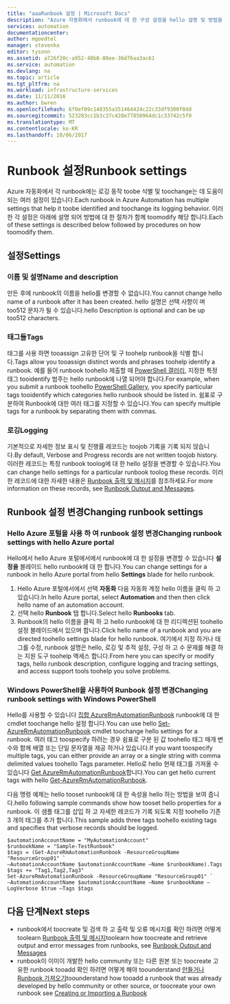 ```yaml
---
title: "aaaRunbook 설정 | Microsoft Docs"
description: "Azure 자동화에서 runbook에 대 한 구성 설정을 hello 설명 및 방법을 모두 사용 하 여 Azure 관리 포털 및 Windows PowerShell을 hello toochange 합니다."
services: automation
documentationcenter: 
author: mgoedtel
manager: stevenka
editor: tysonn
ms.assetid: a726f20c-a952-48b8-88ee-36d76aa3ac61
ms.service: automation
ms.devlang: na
ms.topic: article
ms.tgt_pltfrm: na
ms.workload: infrastructure-services
ms.date: 11/11/2016
ms.author: bwren
ms.openlocfilehash: 6f0ef09c148355a351464424c22c33df9300f0dd
ms.sourcegitcommit: 523283cc1b3c37c428e77850964dc1c33742c5f0
ms.translationtype: MT
ms.contentlocale: ko-KR
ms.lasthandoff: 10/06/2017
---
```

# <a name="runbook-settings"></a><span data-ttu-id="e4b9f-103">Runbook 설정</span><span class="sxs-lookup"><span data-stu-id="e4b9f-103">Runbook settings</span></span>
<span data-ttu-id="e4b9f-104">Azure 자동화에서 각 runbook에는 로깅 동작 toobe 식별 및 toochange는 데 도움이 되는 여러 설정이 있습니다.</span><span class="sxs-lookup"><span data-stu-id="e4b9f-104">Each runbook in Azure Automation has multiple settings that help it toobe identified and toochange its logging behavior.</span></span> <span data-ttu-id="e4b9f-105">이러한 각 설정은 아래에 설명 되어 방법에 대 한 절차가 함께 toomodify 해당 합니다.</span><span class="sxs-lookup"><span data-stu-id="e4b9f-105">Each of these settings is described below followed by procedures on how toomodify them.</span></span>

## <a name="settings"></a><span data-ttu-id="e4b9f-106">설정</span><span class="sxs-lookup"><span data-stu-id="e4b9f-106">Settings</span></span>
### <a name="name-and-description"></a><span data-ttu-id="e4b9f-107">이름 및 설명</span><span class="sxs-lookup"><span data-stu-id="e4b9f-107">Name and description</span></span>
<span data-ttu-id="e4b9f-108">만든 후에 runbook의 이름을 hello를 변경할 수 없습니다.</span><span class="sxs-lookup"><span data-stu-id="e4b9f-108">You cannot change hello name of a runbook after it has been created.</span></span> <span data-ttu-id="e4b9f-109">hello 설명은 선택 사항이 며 too512 문자가 될 수 있습니다.</span><span class="sxs-lookup"><span data-stu-id="e4b9f-109">hello Description is optional and can be up too512 characters.</span></span>

### <a name="tags"></a><span data-ttu-id="e4b9f-110">태그들</span><span class="sxs-lookup"><span data-stu-id="e4b9f-110">Tags</span></span>
<span data-ttu-id="e4b9f-111">태그를 사용 하면 tooassign 고유한 단어 및 구 toohelp runbook을 식별 합니다.</span><span class="sxs-lookup"><span data-stu-id="e4b9f-111">Tags allow you tooassign distinct words and phrases toohelp identify a runbook.</span></span> <span data-ttu-id="e4b9f-112">예를 들어 runbook toohello 제출할 때 [PowerShell 갤러리](https://www.powershellgallery.com/), 지정한 특정 태그 tooidentify 범주는 hello runbook에 나열 되어야 합니다.</span><span class="sxs-lookup"><span data-stu-id="e4b9f-112">For example, when you submit a runbook toohello [PowerShell Gallery](https://www.powershellgallery.com/), you specify particular tags tooidentify which categories hello runbook should be listed in.</span></span> <span data-ttu-id="e4b9f-113">쉼표로 구분하여 Runbook에 대한 여러 태그를 지정할 수 있습니다.</span><span class="sxs-lookup"><span data-stu-id="e4b9f-113">You can specify multiple tags for a runbook by separating them with commas.</span></span>

### <a name="logging"></a><span data-ttu-id="e4b9f-114">로깅</span><span class="sxs-lookup"><span data-stu-id="e4b9f-114">Logging</span></span>
<span data-ttu-id="e4b9f-115">기본적으로 자세한 정보 표시 및 진행률 레코드는 toojob 기록을 기록 되지 않습니다.</span><span class="sxs-lookup"><span data-stu-id="e4b9f-115">By default, Verbose and Progress records are not written toojob history.</span></span> <span data-ttu-id="e4b9f-116">이러한 레코드는 특정 runbook toolog에 대 한 hello 설정을 변경할 수 있습니다.</span><span class="sxs-lookup"><span data-stu-id="e4b9f-116">You can change hello settings for a particular runbook toolog these records.</span></span> <span data-ttu-id="e4b9f-117">이러한 레코드에 대한 자세한 내용은 [Runbook 출력 및 메시지](automation-runbook-output-and-messages.md)를 참조하세요.</span><span class="sxs-lookup"><span data-stu-id="e4b9f-117">For more information on these records, see [Runbook Output and Messages](automation-runbook-output-and-messages.md).</span></span>

## <a name="changing-runbook-settings"></a><span data-ttu-id="e4b9f-118">Runbook 설정 변경</span><span class="sxs-lookup"><span data-stu-id="e4b9f-118">Changing runbook settings</span></span>

### <a name="changing-runbook-settings-with-hello-azure-portal"></a><span data-ttu-id="e4b9f-119">Hello Azure 포털을 사용 하 여 runbook 설정 변경</span><span class="sxs-lookup"><span data-stu-id="e4b9f-119">Changing runbook settings with hello Azure portal</span></span>
<span data-ttu-id="e4b9f-120">Hello에서 hello Azure 포털에서에서 runbook에 대 한 설정을 변경할 수 있습니다 **설정을** 블레이드 hello runbook에 대 한 합니다.</span><span class="sxs-lookup"><span data-stu-id="e4b9f-120">You can change settings for a runbook in hello Azure portal from hello **Settings** blade for hello runbook.</span></span>

1. <span data-ttu-id="e4b9f-121">Hello Azure 포털에서에서 선택 **자동화** 다음 자동화 계정 hello 이름을 클릭 하 고 있습니다.</span><span class="sxs-lookup"><span data-stu-id="e4b9f-121">In hello Azure portal, select **Automation** and then then click hello name of an automation account.</span></span>
2. <span data-ttu-id="e4b9f-122">선택 hello **Runbook** 탭 합니다.</span><span class="sxs-lookup"><span data-stu-id="e4b9f-122">Select hello **Runbooks** tab.</span></span>
3. <span data-ttu-id="e4b9f-123">Runbook의 hello 이름을 클릭 하 고 hello runbook에 대 한 리디렉션된 toohello 설정 블레이드에서 있으며 합니다.</span><span class="sxs-lookup"><span data-stu-id="e4b9f-123">Click hello name of a runbook and you are directed toohello settings blade for hello runbook.</span></span> <span data-ttu-id="e4b9f-124">여기에서 지정 하거나 태그를 수정, runbook 설명은 hello, 로깅 및 추적 설정, 구성 하 고 수 문제를 해결 하는 지원 도구 toohelp 액세스 합니다.</span><span class="sxs-lookup"><span data-stu-id="e4b9f-124">From here you can specify or modify tags, hello runbook description, configure logging and tracing settings, and access support tools toohelp you solve problems.</span></span>     

### <a name="changing-runbook-settings-with-windows-powershell"></a><span data-ttu-id="e4b9f-125">Windows PowerShell을 사용하여 Runbook 설정 변경</span><span class="sxs-lookup"><span data-stu-id="e4b9f-125">Changing runbook settings with Windows PowerShell</span></span>
<span data-ttu-id="e4b9f-126">Hello를 사용할 수 있습니다 [집합 AzureRmAutomationRunbook](https://msdn.microsoft.com/library/mt603786.aspx) runbook에 대 한 cmdlet toochange hello 설정 합니다.</span><span class="sxs-lookup"><span data-stu-id="e4b9f-126">You can use hello [Set-AzureRmAutomationRunbook](https://msdn.microsoft.com/library/mt603786.aspx) cmdlet toochange hello settings for a runbook.</span></span> <span data-ttu-id="e4b9f-127">여러 태그 toospecify 하려는 경우 쉼표로 구분 된 값 toohello 태그 매개 변수와 함께 배열 또는 단일 문자열을 제공 하거나 있습니다.</span><span class="sxs-lookup"><span data-stu-id="e4b9f-127">If you want toospecify multiple tags, you can either provide an array or a single string with comma delimited values toohello Tags parameter.</span></span> <span data-ttu-id="e4b9f-128">Hello로 hello 현재 태그를 가져올 수 있습니다 [Get AzureRmAutomationRunbook](https://msdn.microsoft.com/library/mt603728.aspx)합니다.</span><span class="sxs-lookup"><span data-stu-id="e4b9f-128">You can get hello current tags with hello [Get-AzureRmAutomationRunbook](https://msdn.microsoft.com/library/mt603728.aspx).</span></span>

<span data-ttu-id="e4b9f-129">다음 명령 예제는 hello tooset runbook에 대 한 속성을 hello 하는 방법을 보여 줍니다.</span><span class="sxs-lookup"><span data-stu-id="e4b9f-129">hello following sample commands show how tooset hello properties for a runbook.</span></span> <span data-ttu-id="e4b9f-130">이 샘플 태그를 삽입 하 고 자세한 레코드가 기록 되도록 지정 toohello 기존 3 개의 태그를 추가 합니다.</span><span class="sxs-lookup"><span data-stu-id="e4b9f-130">This sample adds three tags toohello existing tags and specifies that verbose records should be logged.</span></span>

    $automationAccountName = "MyAutomationAccount"
    $runbookName = "Sample-TestRunbook"
    $tags = (Get-AzureRmAutomationRunbook -ResourceGroupName "ResourceGroup01" `
    –AutomationAccountName $automationAccountName –Name $runbookName).Tags
    $tags += "Tag1,Tag2,Tag3"
    Set-AzureRmAutomationRunbook -ResourceGroupName "ResourceGroup01" `
    –AutomationAccountName $automationAccountName –Name $runbookName –LogVerbose $true –Tags $tags

## <a name="next-steps"></a><span data-ttu-id="e4b9f-131">다음 단계</span><span class="sxs-lookup"><span data-stu-id="e4b9f-131">Next steps</span></span>
* <span data-ttu-id="e4b9f-132">runbook에서 toocreate 및 검색 하 고 출력 및 오류 메시지를 확인 하려면 어떻게 toolearn [Runbook 출력 및 메시지](automation-runbook-output-and-messages.md)</span><span class="sxs-lookup"><span data-stu-id="e4b9f-132">toolearn how toocreate and retrieve output and error messages from runbooks, see [Runbook Output and Messages](automation-runbook-output-and-messages.md)</span></span> 
* <span data-ttu-id="e4b9f-133">runbook이 이미이 개발한 hello community 또는 다른 원본 또는 toocreate 고유한 runbook tooadd 확인 하려면 어떻게 해야 toounderstand [만들거나 Runbook 가져오기](automation-creating-importing-runbook.md)</span><span class="sxs-lookup"><span data-stu-id="e4b9f-133">toounderstand how tooadd a runbook that was already developed by hello community or other source, or toocreate your own runbook see [Creating or Importing a Runbook](automation-creating-importing-runbook.md)</span></span> 

